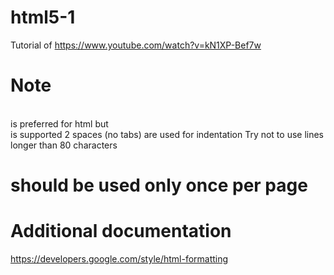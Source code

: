 # html5-1
Tutorial of https://www.youtube.com/watch?v=kN1XP-Bef7w

# Note
<br> is preferred for html but <br/> is supported 
2 spaces (no tabs) are used for indentation
Try not to use lines longer than 80 characters 
<h1> should be used only once per page 


# Additional documentation 
https://developers.google.com/style/html-formatting
